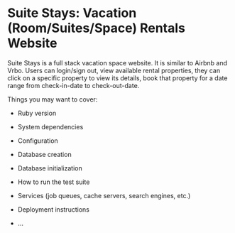 # Suite Stays: Vacation (Room/Suites/Space) Rentals Website

Suite Stays is a full stack vacation space website. It is similar to Airbnb and Vrbo. Users can login/sign out, view available rental properties, they can click on a specific property to view its details, book that property for a date range from check-in-date to check-out-date.

Things you may want to cover:

- Ruby version

- System dependencies

- Configuration

- Database creation

- Database initialization

- How to run the test suite

- Services (job queues, cache servers, search engines, etc.)

- Deployment instructions

- ...

